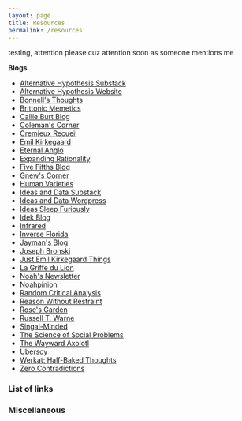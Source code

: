 ```yaml
---
layout: page
title: Resources
permalink: /resources
---
```


testing, attention please cuz attention soon as someone mentions me

<div id="left-column">

**Blogs**

*   [Alternative Hypothesis Substack](https://thealternativehypothesis.substack.com/archive)
*   [Alternative Hypothesis Website](https://web.archive.org/web/20220531093112/https://thealternativehypothesis.org/index.php/about-the-alternative-hypothesis/)
*   [Bonnell's Thoughts](https://destinygg.substack.com/)
*   [Brittonic Memetics](https://brittonicmemetics.wordpress.com/)
*   [Callie Burt Blog](https://callieburt.org/)
*   [Coleman's Corner](https://colemanhughes.substack.com/)
*   [Cremieux Recueil](https://www.cremieux.xyz/)
*   [Emil Kirkegaard](https://front.emilkirkegaard.dk/)
*   [Eternal Anglo](https://eternalanglo.com/)
*   [Expanding Rationality](https://expandingrationality.substack.com/)
*   [Five Fifths Blog](https://fivefifthsblog.substack.com/)
*   [Gnew's Corner](https://gnew.substack.com/archive)
*   [Human Varieties](https://humanvarieties.org/)
*   [Ideas and Data Substack](https://seanlast.substack.com/archive)
*   [Ideas and Data Wordpress](https://ideasanddata.wordpress.com/)
*   [Ideas Sleep Furiously](https://ideassleepfuriously.substack.com/)
*   [Idek Blog](https://medium.com/@Idek)
*   [Infrared](https://substack.com/@infrared)
*   [Inverse Florida](https://inverseflorida.substack.com/)
*   [Jayman's Blog](https://jaymans.wordpress.com/)
*   [Joseph Bronski](https://substack.com/@josephbronski)
*   [Just Emil Kirkegaard Things](https://kirkegaard.substack.com/)
*   [La Griffe du Lion](http://www.lagriffedulion.f2s.com/index.html)
*   [Noah's Newsletter](https://noahcarl.substack.com/archive?sort=new)
*   [Noahpinion](https://www.noahpinion.blog/archive)
*   [Random Critical Analysis](https://randomcriticalanalysis.com/)
*   [Reason Without Restraint](https://reasonwithoutrestraint.com/)
*   [Rose's Garden](https://rosewrist.substack.com/)
*   [Russell T. Warne](https://russellwarne.com/)
*   [Singal-Minded](https://jessesingal.substack.com/?utm_source=homepage_recommendations&utm_campaign=1111741)
*   [The Science of Social Problems](https://scienceofsocialproblems.com/blog/)
*   [The Wayward Axolotl](https://thewaywardaxolotl.blogspot.com/)
*   [Ubersoy](https://ubersoy.substack.com/)
*   [Werkat: Half-Baked Thoughts](https://werkat.substack.com/)
*   [Zero Contradictions](https://zerocontradictions.net/)
        
</div>
    
<div id="middle-column">

        
### List of links

     
</div>
    
<div id="right-column">
    
 
        
### Miscellaneous

</div>
